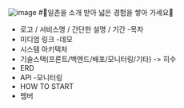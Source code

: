 ![image](https://github.com/user-attachments/assets/9c005124-49eb-422a-bcdb-da3de9a7dc9c)
#🔦일촌을 소개 받아 넓은 경험을 쌓아 가세요🔦
- 로고 / 서비스명 / 간단한 설명 / 기간
-목차
- 미디엄 링크
-데모
- 시스템 아키텍처
- 기술스택(프론트/백엔드/배포/모니터링/기타) -> 히수 
- ERD
- API
-모니터링
- HOW TO START
- 멤버
